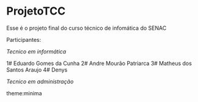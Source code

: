# ProjetoTCC
 Esse é o projeto final do curso técnico de infomática do SENAC
 
Participantes:
 
 *Tecnico em informática*
 
1# Eduardo Gomes da Cunha
2# Andre Mourão Patriarca
3# Matheus dos Santos Araujo
4# Denys 

*Tecnico em administração*

























theme:minima
